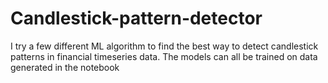 # Candlestick-pattern-detector
I try a few different ML algorithm to find the best way to detect candlestick patterns in financial timeseries data. 
The models can all be trained on data generated  in the notebook
